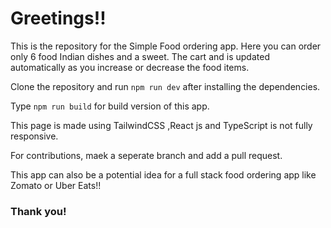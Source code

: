 # Greetings!!

This is the repository for the Simple Food ordering app. Here you can order only 6 food Indian dishes and a sweet. The cart and is updated automatically as you increase or decrease the food items.

Clone the repository and run `npm run dev` after installing the dependencies.

Type `npm run build` for build version of this app.

This page is made using TailwindCSS ,React js and TypeScript is not fully responsive.

For contributions, maek a seperate branch and add a pull request.

This app can also be a potential idea for a full stack food ordering app like Zomato or Uber Eats!!

### Thank you!
